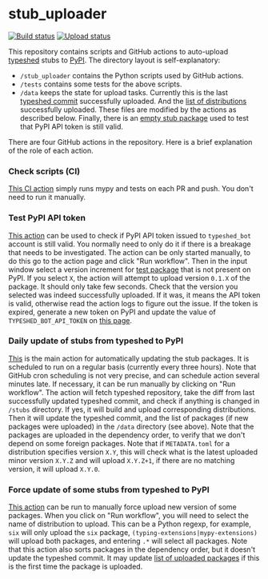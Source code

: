 # stub_uploader

[![Build status](https://github.com/typeshed-internal/stub_uploader/actions/workflows/check_scripts.yml/badge.svg)](https://github.com/typeshed-internal/stub_uploader/actions/workflows/check_scripts.yml)
[![Upload status](https://github.com/typeshed-internal/stub_uploader/actions/workflows/update_stubs.yml/badge.svg)](https://github.com/typeshed-internal/stub_uploader/actions/workflows/update_stubs.yml)

This repository contains scripts and GitHub actions to auto-upload
[typeshed](https://github.com/python/typeshed) stubs to [PyPI](https://pypi.org/).
The directory layout is self-explanatory:
* `/stub_uploader` contains the Python scripts used by GitHub actions.
* `/tests` contains some tests for the above scripts.
* `/data` keeps the state for upload tasks. Currently this is the last
  [typeshed commit](https://github.com/typeshed-internal/stub_uploader/blob/main/data/last_typeshed_commit.sha1)
  successfully uploaded. And the [list of distributions](https://github.com/typeshed-internal/stub_uploader/blob/main/data/uploaded_packages.txt)
  successfully uploaded. These files are modified by the actions as described below. Finally, there is an
  [empty stub package](https://github.com/typeshed-internal/stub_uploader/tree/main/data/empty_package)
  used to test that PyPI API token is still valid.

There are four GitHub actions in the repository. Here is a brief explanation
of the role of each action.

### Check scripts (CI)

[This CI action](https://github.com/typeshed-internal/stub_uploader/actions?query=workflow%3A%22Check+scripts%22)
simply runs mypy and tests on each PR and push. You don't need to run it manually.

### Test PyPI API token

[This action](https://github.com/typeshed-internal/stub_uploader/actions?query=workflow%3A%22Test+PyPI+API+token%22)
can be used to check if PyPI API token issued to `typeshed_bot` account is still valid.
You normally need to only do it if there is a breakage that needs to be investigated.
The action can be only started manually, to do this go to the action page and click "Run workflow".
Then in the input window select a version increment for [test package](https://pypi.org/project/types-tsbot-empty/#history)
that is not present on PyPI. If you select `X`, the action will attempt to upload version
`0.1.X` of the package. It should only take few seconds. Check that the version you selected was
indeed successfully uploaded. If it was, it means the API token is valid, otherwise read the action
logs to figure out the issue. If the token is expired, generate a new token on PyPI and update the value of
`TYPESHED_BOT_API_TOKEN` on [this page](https://github.com/typeshed-internal/stub_uploader/settings/secrets/actions).

### Daily update of stubs from typeshed to PyPI

[This](https://github.com/typeshed-internal/stub_uploader/actions?query=workflow%3A%22Daily+update+of+stubs+from+typeshed+to+PyPI%22)
is the main action for automatically updating the stub packages. It is scheduled to run on a regular
basis (currently every three hours). Note that GitHub cron scheduling is not very precise, and can schedule
action several minutes late. If necessary, it can be run manually by clicking on "Run workflow".
The action will fetch typeshed repository, take the diff from last successfully updated typeshed commit,
and check if anything is changed in `/stubs` directory. If yes, it will build and upload corresponding
distributions. Then it will update the typeshed commit, and the list of packages (if new packages were uploaded)
in the `/data` directory (see above). Note that the packages are uploaded in the dependency order,
to verify that we don't depend on some foreign packages. Note that if `METADATA.toml` for a distribution
specifies version `X.Y`, this will check what is the latest uploaded minor version `X.Y.Z` and will upload
`X.Y.Z+1`, if there are no matching version, it will upload `X.Y.0`.

### Force update of some stubs from typeshed to PyPI

[This action](https://github.com/typeshed-internal/stub_uploader/actions?query=workflow%3A%22Force+update+of+some+stubs+from+typeshed+to+PyPI%22)
can be run to manually force upload new version of some packages. When you click on "Run workflow",
you will need to select the name of distribution to upload. This can be a Python regexp, for example,
`six` will only upload the `six` package, `(typing-extensions|mypy-extensions)` will upload both packages,
and entering `.*` will select all packages.
Note that this action also sorts packages in the dependency order, but it doesn't update the typeshed commit. It may update
[list of uploaded packages](https://github.com/typeshed-internal/stub_uploader/blob/main/data/uploaded_packages.txt)
if this is the first time the package is uploaded.

